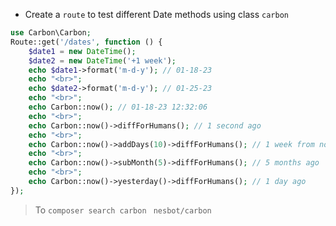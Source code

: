 - Create a `route` to test different Date methods using class `carbon`

````php
use Carbon\Carbon;
Route::get('/dates', function () {
    $date1 = new DateTime();
    $date2 = new DateTime('+1 week');
    echo $date1->format('m-d-y'); // 01-18-23
    echo "<br>";
    echo $date2->format('m-d-y'); // 01-25-23
    echo "<br>";
    echo Carbon::now(); // 01-18-23 12:32:06
    echo "<br>";
    echo Carbon::now()->diffForHumans(); // 1 second ago
    echo "<br>";
    echo Carbon::now()->addDays(10)->diffForHumans(); // 1 week from now
    echo "<br>";
    echo Carbon::now()->subMonth(5)->diffForHumans(); // 5 months ago
    echo "<br>";
    echo Carbon::now()->yesterday()->diffForHumans(); // 1 day ago
});
````

> To `composer search carbon ` `nesbot/carbon`